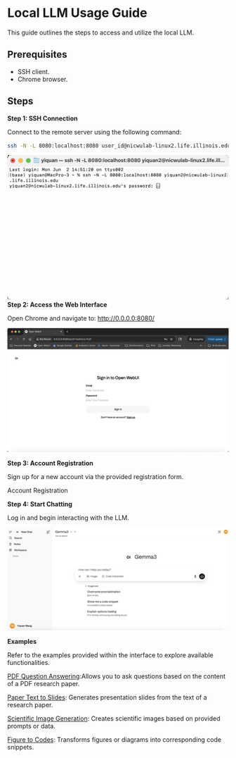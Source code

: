 # Local LLM Usage Guide

This guide outlines the steps to access and utilize the local LLM.

## Prerequisites

*   SSH client.
*   Chrome browser.

## Steps

**Step 1: SSH Connection**

Connect to the remote server using the following command:

```bash
ssh -N -L 8080:localhost:8080 user_id@nicwulab-linux2.life.illinois.edu
```
![SSH Connection](./ssh_connect.png)
**Step 2: Access the Web Interface**

Open Chrome and navigate to: http://0.0.0.0:8080/

![Web Interface](./sign_up.png)

**Step 3: Account Registration**

Sign up for a new account via the provided registration form.

Account Registration

**Step 4: Start Chatting**

Log in and begin interacting with the LLM. 

![Chat Interface](./chat_interface.png)

**Examples**

Refer to the examples provided within the interface to explore available functionalities.

[PDF Question Answering](./Paper%20PDF%20Q&A.pdf):Allows you to ask questions based on the content of a PDF research paper.

[Paper Text to Slides](./Paper%20Text%20toSlides.pdf): Generates presentation slides from the text of a research paper.

[Scientific Image Generation](./Scientific%20Image%20Generation.pdf): Creates scientific images based on provided prompts or data.

[Figure to Codes](./Figure%20to%20Codes.pdf): Transforms figures or diagrams into corresponding code snippets.
